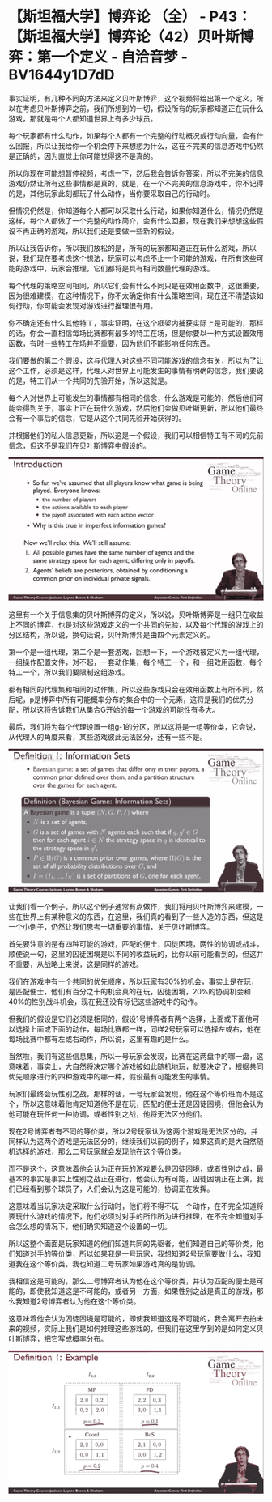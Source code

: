 # 【斯坦福大学】博弈论 （全） - P43：【斯坦福大学】博弈论（42）贝叶斯博弈：第一个定义 - 自洽音梦 - BV1644y1D7dD

事实证明，有几种不同的方法来定义贝叶斯博弈，这个视频将给出第一个定义，所以在考虑贝叶斯博弈之前，我们所想到的一切，假设所有的玩家都知道正在玩什么游戏，那就是每个人都知道世界上有多少球员。

每个玩家都有什么动作，如果每个人都有一个完整的行动概况或行动向量，会有什么回报，所以让我给你一个机会停下来想想为什么，这在不完美的信息游戏中仍然是正确的，因为直觉上你可能觉得这不是真的。

所以你现在可能想暂停视频，考虑一下，然后我会告诉你答案，所以不完美的信息游戏仍然让所有这些事情都是真的，就是，在一个不完美的信息游戏中，你不记得的是，其他玩家此刻都玩了什么动作，当你要采取自己的行动时。

但情况仍然是，你知道每个人都可以采取什么行动，如果你知道什么，情况仍然是这样，每个人都做了一个完整的动作简介，会有什么回报，现在我们来想想这些假设不再正确的游戏，所以我们还是要做一些新的假设。

所以让我告诉你，所以我们放松的是，所有的玩家都知道正在玩什么游戏，所以说，我们现在要考虑这个想法，玩家可以考虑不止一个可能的游戏，在所有这些可能的游戏中，玩家会推理，它们都将是具有相同数量代理的游戏。

每个代理的策略空间相同，所以它们会有什么不同只是在效用函数中，这很重要，因为很难建模，在这种情况下，你不太确定你有什么策略空间，现在还不清楚该如何行动，你可能会发现对游戏进行推理很有用。

你不确定还有什么其他特工，事实证明，在这个框架内捕获实际上是可能的，那样的话，你会一直相信每场比赛都有最多的特工在场，但是你要以一种方式设置效用函数，有时一些特工在场并不重要，因为他们不能影响任何东西。

我们要做的第二个假设，这与代理人对这些不同可能游戏的信念有关，所以为了让这个工作，必须是这样，代理人对世界上可能发生的事情有明确的信念，我们要说的是，特工们从一个共同的先验开始，所以这就是。

每个人对世界上可能发生的事情都有相同的信念，什么游戏是可能的，然后他们可能会得到关于，事实上正在玩什么游戏，然后他们会做贝叶斯更新，所以他们最终会有一个事后的信念，它是从这个共同先验开始获得的。

并根据他们的私人信息更新，所以这是一个假设，我们可以相信特工有不同的先前信念，但这不是我们在贝叶斯博弈中假设的。



![](img/dee51ecdca5c0068e6133f3c3aa6e325_1.png)

这里有一个关于信息集的贝叶斯博弈的定义，所以说，贝叶斯博弈是一组只在收益上不同的博弈，也是对这些游戏定义的一个共同的先验，以及每个代理的游戏上的分区结构，所以说，换句话说，贝叶斯博弈是由四个元素定义的。

第一个是一组代理，第二个是一套游戏，回想一下，一个游戏被定义为一组代理，一组操作配置文件，对不起，一套动作集，每个特工一个，和一组效用函数，每个特工一个，所以我们要限制这组游戏。

都有相同的代理集和相同的动作集，所以这些游戏只会在效用函数上有所不同，然后呢，p是博弈中所有可能概率分布的集合中的一个元素，这将是我们的优先分配，所以这将告诉我们从集合G开始的每一个游戏的可能性有多大。

最后，我们将为每个代理设置一组g-1的分区，所以这将是一组等价类，它会说，从代理人的角度来看，某些游戏彼此无法区分，还有一些不是。



![](img/dee51ecdca5c0068e6133f3c3aa6e325_3.png)

让我们看一个例子，所以这个例子通常有点做作，我们将用贝叶斯博弈来建模，一些在世界上有某种意义的东西，在这里，我们真的看到了一些人造的东西，但这是一个小例子，仍然让我们思考一切重要的事情，关于贝叶斯博弈。

首先要注意的是有四种可能的游戏，匹配的便士，囚徒困境，两性的协调或战斗，顺便说一句，这里的囚徒困境是以不同的收益玩的，比你以前可能看到的，但这并不重要，从战略上来说，这是同样的游戏。

我们在游戏中有一个共同的优先顺序，所以玩家有30%的机会，事实上是在玩，是匹配便士，他们有百分之十的机会真的在玩，囚徒困境，20%的协调机会和40%的性别战斗机会，现在我还没有标记这些游戏中的动作。

但我们的假设是它们必须是相同的，假设1号博弈者有两个选择，上面或下面他可以选择上面或下面的动作，每场比赛都一样，同样2号玩家可以选择左或右，他在每场比赛中都有左或右动作，所以说，这里有趣的是什么。

当然啦，我们有这些信息集，所以一号玩家会发现，比赛在这两盘中的哪一盘，这意味着，事实上，大自然将决定哪个游戏被如此随机地玩，就要决定了，根据共同优先顺序进行的四种游戏中的哪一种，假设最有可能发生的事情。

玩家们最终会玩性别之战，那样的话，一号玩家会发现，他在这个等价班而不是这个，所以这意味着他肯定知道他不是在玩，匹配的便士还是囚徒困境，但他会认为他可能在玩任何一种协调，或者性别之战，他将无法区分他们。

现在2号博弈者有不同的等价类，所以2号玩家认为这两个游戏是无法区分的，并同样认为这两个游戏是无法区分的，继续我们以前的例子，如果这真的是大自然随机选择的游戏，那么二号玩家就会发现他在这个等价类。

而不是这个，这意味着他会认为正在玩的游戏要么是囚徒困境，或者性别之战，最基本的事实是事实上性别之战正在进行，他会认为有可能，囚徒困境正在上演，我们已经看到那个球员了，人们会认为这是可能的，协调正在发挥。

这意味着当玩家决定采取什么行动时，他们将不得不玩一个动作，在不完全知道将要玩什么游戏的情况下，他们必须对对手的所作所为进行推理，在不完全知道对手会怎么想的情况下，他们确实知道这个设置的一切。

所以这整个画面是玩家知道的他们知道共同的先驱者，他们知道自己的等价类，他们知道对手的等价类，所以如果我是一号玩家，我想知道2号玩家要做什么，我知道我在这个等价类，我也知道二号玩家如果游戏真的是协调。

我相信这是可能的，那么二号博弈者认为他在这个等价类，并认为匹配的便士是可能的，即使我知道这是不可能的，或者另一方面，如果性别之战是真正的游戏，那么我知道2号博弈者认为他在这个等价类。

这意味着他会认为囚徒困境是可能的，即使我知道这是不可能的，我会离开去拍未来的视频，实际上我们是如何推理这些游戏的，但我们在这里学到的是如何定义贝叶斯博弈，把它写成概率分布。



![](img/dee51ecdca5c0068e6133f3c3aa6e325_5.png)